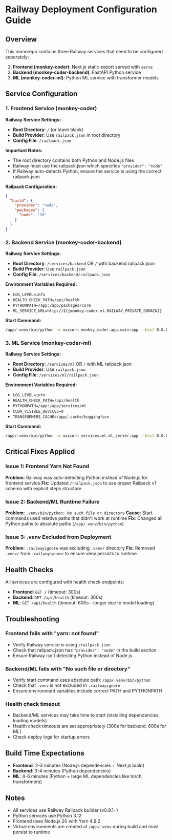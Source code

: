 # Railway Deployment Configuration Guide

## Overview

This monorepo contains three Railway services that need to be configured separately:
1. **Frontend (monkey-coder)**: Next.js static export served with `serve`
2. **Backend (monkey-coder-backend)**: FastAPI Python service
3. **ML (monkey-coder-ml)**: Python ML service with transformer models

## Service Configuration

### 1. Frontend Service (monkey-coder)

**Railway Service Settings:**
- **Root Directory**: `/` (or leave blank)
- **Build Provider**: Use `railpack.json` in root directory
- **Config File**: `/railpack.json`

**Important Notes:**
- The root directory contains both Python and Node.js files
- Railway must use the railpack.json which specifies `"provider": "node"`
- If Railway auto-detects Python, ensure the service is using the correct railpack.json

**Railpack Configuration:**
```json
{
  "build": {
    "provider": "node",
    "packages": {
      "node": "20"
    }
  }
}
```

### 2. Backend Service (monkey-coder-backend)

**Railway Service Settings:**
- **Root Directory**: `/services/backend` OR `/` with backend railpack.json
- **Build Provider**: Use `railpack.json`
- **Config File**: `/services/backend/railpack.json`

**Environment Variables Required:**
- `LOG_LEVEL=info`
- `HEALTH_CHECK_PATH=/api/health`
- `PYTHONPATH=/app:/app/packages/core`
- `ML_SERVICE_URL=http://${{monkey-coder-ml.RAILWAY_PRIVATE_DOMAIN}}`

**Start Command:**
```bash
/app/.venv/bin/python -m uvicorn monkey_coder.app.main:app --host 0.0.0.0 --port $PORT
```

### 3. ML Service (monkey-coder-ml)

**Railway Service Settings:**
- **Root Directory**: `/services/ml` OR `/` with ML railpack.json
- **Build Provider**: Use `railpack.json`
- **Config File**: `/services/ml/railpack.json`

**Environment Variables Required:**
- `LOG_LEVEL=info`
- `HEALTH_CHECK_PATH=/api/health`
- `PYTHONPATH=/app:/app/services/ml`
- `CUDA_VISIBLE_DEVICES=0`
- `TRANSFORMERS_CACHE=/app/.cache/huggingface`

**Start Command:**
```bash
/app/.venv/bin/python -m uvicorn services.ml.ml_server:app --host 0.0.0.0 --port $PORT
```

## Critical Fixes Applied

### Issue 1: Frontend Yarn Not Found
**Problem**: Railway was auto-detecting Python instead of Node.js for frontend service
**Fix**: Updated `/railpack.json` to use proper Railpack v1 schema with explicit steps structure

### Issue 2: Backend/ML Runtime Failure
**Problem**: `.venv/bin/python: No such file or directory`
**Cause**: Start commands used relative paths that didn't work at runtime
**Fix**: Changed all Python paths to absolute paths (`/app/.venv/bin/python`)

### Issue 3: .venv Excluded from Deployment
**Problem**: `.railwayignore` was excluding `.venv/` directory
**Fix**: Removed `.venv/` from `.railwayignore` to ensure venv persists to runtime

## Health Checks

All services are configured with health check endpoints:

- **Frontend**: `GET /` (timeout: 300s)
- **Backend**: `GET /api/health` (timeout: 300s)
- **ML**: `GET /api/health` (timeout: 600s - longer due to model loading)

## Troubleshooting

### Frontend fails with "yarn: not found"
- Verify Railway service is using `/railpack.json`
- Check that railpack.json has `"provider": "node"` in the build section
- Ensure Railway isn't detecting Python instead of Node.js

### Backend/ML fails with "No such file or directory"
- Verify start command uses absolute path: `/app/.venv/bin/python`
- Check that `.venv` is not excluded in `.railwayignore`
- Ensure environment variables include correct PATH and PYTHONPATH

### Health check timeout
- Backend/ML services may take time to start (installing dependencies, loading models)
- Health check timeouts are set appropriately (300s for backend, 600s for ML)
- Check deploy logs for startup errors

## Build Time Expectations

- **Frontend**: 2-3 minutes (Node.js dependencies + Next.js build)
- **Backend**: 3-4 minutes (Python dependencies)
- **ML**: 4-6 minutes (Python + large ML dependencies like torch, transformers)

## Notes

- All services use Railway Railpack builder (v0.9.1+)
- Python services use Python 3.12
- Frontend uses Node.js 20 with Yarn 4.9.2
- Virtual environments are created at `/app/.venv` during build and must persist to runtime
